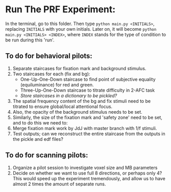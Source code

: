 # Run The PRF Experiment:
In the terminal, go to this folder. Then type ```python main.py <INITIALS>```, replacing `INITIALS` with your own initials. Later on, it will become ```python main.py <INITIALS> <INDEX>```, where `INDEX` stands for the type of condition to be run during this 'run'.

## To do for behavioral pilots:

1. Separate staircases for fixation mark and background stimulus.
2. Two staircases for each (fix and bg): 
    * One-Up-One-Down staircase to find point of subjective equality (equiluminance) for red and green.
    * Three-Up-One-Down staircase to titrate difficulty in 2-AFC task
    * *Store staircases in a dictionary to be pickled?*
3. The spatial frequency content of the bg and fix stimuli need to be titrated to ensure global/local attentional focus. 
4. Also, the opacity of the background stimulus needs to be set.
5. Similarly, the size of the fixation mark and 'safety zone' need to be set, and to do this we need to:
6. Merge fixation mark work by JdJ with master branch with 1/f stimuli.
7. Test outputs; can we reconstruct the entire staircase from the outputs in the pickle and edf files?


## To do for scanning pilots:

1. Organize a pilot session to investigate voxel size and MB parameters
2. Decide on whether we want to use full 8 directions, or perhaps only 4? This would speed up the experiment tremendously, and allow us to have almost 2 times the amount of separate runs.

